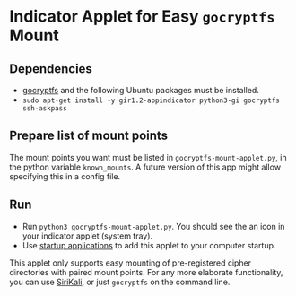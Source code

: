 # Indicator Applet for Easy `gocryptfs` Mount

## Dependencies
  - [gocryptfs](https://github.com/rfjakob/gocryptfs) and the following Ubuntu packages must be installed.
  - `sudo apt-get install -y gir1.2-appindicator python3-gi gocryptfs ssh-askpass`

## Prepare list of mount points
The mount points you want must be listed in `gocryptfs-mount-applet.py`,
in the python variable `known_mounts`. A future version of this app might allow
specifying this in a config file.

## Run
  - Run `python3 gocryptfs-mount-applet.py`. You should see the an icon in your
  indicator applet (system tray).
  - Use [startup applications](https://help.ubuntu.com/stable/ubuntu-help/startup-applications.html.en) to add this applet to your computer startup.

This applet only supports easy mounting of pre-registered cipher directories with paired mount points. For any more elaborate functionality, you can use [SiriKali](https://mhogomchungu.github.io/sirikali/), or just `gocryptfs` on the command line.
